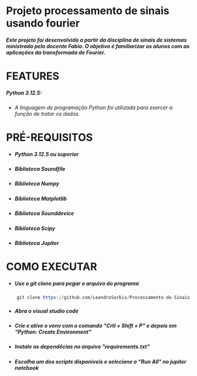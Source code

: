 # Projeto processamento de sinais usando fourier
##### Este projeto foi desenvolvido a partir da disciplina de sinais de sistemas ministrada pelo docente Fabio. O objetivo é familiarizar os alunos com as aplicações da transformada de Fourier.

# FEATURES 

##### Python 3.12.5:
- ###### A linguagem de programação Python foi utilizada para exercer a função de tratar os dados.

# PRÉ-REQUISITOS
- ##### Python 3.12.5 ou superior
- ##### Biblioteca Soundfile
- ##### Biblioteca Numpy
- ##### Biblioteca Matplotlib
- ##### Biblioteca Sounddevice
- ##### Biblioteca Scipy
- ##### Biblioteca Jupiter

# COMO EXECUTAR
- ##### Use o git clone para pegar o arquivo do programa
```s
    git clone https://github.com/LeandroSarkis/Processamento-de-Sinais-usando-Fourier.git
```

- ##### Abra o visual studio code
  
- ##### Crie e ative o venv com o comando "Crtl + Shift + P" e depois em "Python: Create Environment"

- ##### Instale as dependêcias no arquivo "requirements.txt"

- ##### Escolha um dos scripts disponíveis e selecione o "Run All" no jupiter notebook
